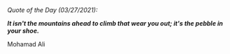 *Quote of the Day (03/27/2021):*

_**It isn't the mountains ahead to climb that wear you out; it's the pebble in your shoe.**_

Mohamad Ali